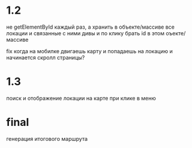 # 1.2

не getElementById каждый раз, а хранить в объекте/массиве все локации и связанные с ними дивы
и по клику брать id в этом оъекте/массиве

fix когда на мобилке двигаешь карту и попадаешь на локацию и начинается скролл страницы?

# 1.3

поиск и отображение локации на карте при клике в меню

# final
генерация итогового маршрута